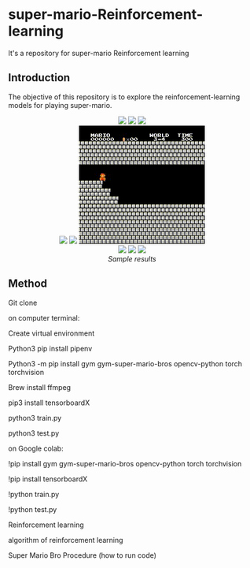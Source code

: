 # super-mario-Reinforcement-learning
It's a repository for super-mario Reinforcement learning

## Introduction
The objective of this repository is to explore the reinforcement-learning models for playing super-mario.

<p align="center">
  <img src="output1/video_1_1.gif">
  <img src="output1/video_1_2.gif">
  <img src="output1/video_1_4.gif"><br/>
  <img src="output1/video_2_3.gif">
  <img src="output1/video_3_1.gif">
  <img src="output1/video_3_4.gif"><br/>
  <img src="output1/video_4_1.gif">
  <img src="output1/video_6_1.gif">
  <img src="output1/video_7_1.gif"><br/>
  <i>Sample results</i>
</p>

## Method 

 Git clone
 
 on computer terminal:
 
 Create virtual environment
 
 Python3 pip install pipenv
 
 Python3 -m pip install gym gym-super-mario-bros opencv-python torch torchvision
 
 Brew install ffmpeg
 
 pip3 install tensorboardX
 
 python3 train.py
 
 python3 test.py
 
 
 
 on Google colab:
 
 !pip install gym gym-super-mario-bros opencv-python torch torchvision
 
 !pip install tensorboardX
 
 !python train.py
 
 !python test.py


Reinforcement learning 

algorithm of reinforcement learning 

Super Mario Bro Procedure (how to run code) 
